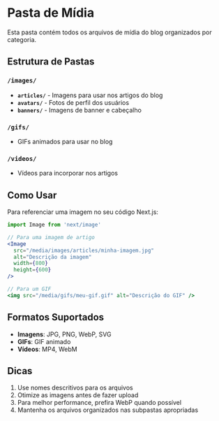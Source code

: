 # Pasta de Mídia

Esta pasta contém todos os arquivos de mídia do blog organizados por categoria.

## Estrutura de Pastas

### `/images/`
- **`articles/`** - Imagens para usar nos artigos do blog
- **`avatars/`** - Fotos de perfil dos usuários
- **`banners/`** - Imagens de banner e cabeçalho

### `/gifs/`
- GIFs animados para usar no blog

### `/videos/`
- Vídeos para incorporar nos artigos

## Como Usar

Para referenciar uma imagem no seu código Next.js:

```jsx
import Image from 'next/image'

// Para uma imagem de artigo
<Image 
  src="/media/images/articles/minha-imagem.jpg" 
  alt="Descrição da imagem"
  width={800}
  height={600}
/>

// Para um GIF
<img src="/media/gifs/meu-gif.gif" alt="Descrição do GIF" />
```

## Formatos Suportados

- **Imagens**: JPG, PNG, WebP, SVG
- **GIFs**: GIF animado
- **Vídeos**: MP4, WebM

## Dicas

1. Use nomes descritivos para os arquivos
2. Otimize as imagens antes de fazer upload
3. Para melhor performance, prefira WebP quando possível
4. Mantenha os arquivos organizados nas subpastas apropriadas
